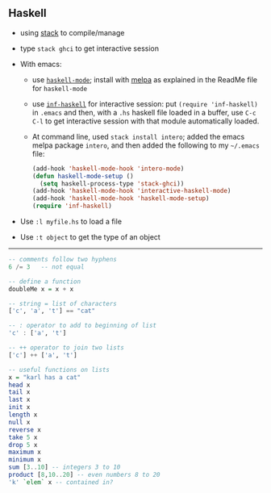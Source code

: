## Haskell

- using [stack](https://docs.haskellstack.org/en/stable/README/) to compile/manage

- type `stack ghci` to get interactive session

- With emacs:

  - use [`haskell-mode`](https://github.com/haskell/haskell-mode);
    install with [melpa](https://melpa.org/) as explained in the
    ReadMe file for `haskell-mode`

  - use
    [`inf-haskell`](https://wiki.haskell.org/Emacs/Inferioar_Haskell_processes)
    for interactive session: put `(require 'inf-haskell)` in `.emacs`
    and then, with a `.hs` haskell file loaded in a buffer, use `C-c
    C-l` to get interactive session with that module automatically loaded.

  - At command line, used `stack install intero`; added the emacs
    melpa package `intero`, and then added the following to my
    `~/.emacs` file:

    ```lisp
    (add-hook 'haskell-mode-hook 'intero-mode)
    (defun haskell-mode-setup ()
      (setq haskell-process-type 'stack-ghci))
    (add-hook 'haskell-mode-hook 'interactive-haskell-mode)
    (add-hook 'haskell-mode-hook 'haskell-mode-setup)
    (require 'inf-haskell)
    ```

- Use `:l myfile.hs` to load a file
- Use `:t object` to get the type of an object

---

```haskell
-- comments follow two hyphens
6 /= 3   -- not equal

-- define a function
doubleMe x = x + x

-- string = list of characters
['c', 'a', 't'] == "cat"

-- : operator to add to beginning of list
'c' : ['a', 't']

-- ++ operator to join two lists
['c'] ++ ['a', 't']

-- useful functions on lists
x = "karl has a cat"
head x
tail x
last x
init x
length x
null x
reverse x
take 5 x
drop 5 x
maximum x
minimum x
sum [3..10] -- integers 3 to 10
product [8,10..20] -- even numbers 8 to 20
'k' `elem` x -- contained in?
```

